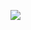 ![](https://static.wikia.nocookie.net/disney3676/images/1/1f/20201128_122649.JPG/revision/latest/scale-to-width-down/1000?cb=20201128033137&path-prefix=ja)